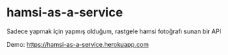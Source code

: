 # hamsi-as-a-service
Sadece yapmak için yapmış olduğum, rastgele hamsi fotoğrafı sunan bir API

Demo: https://hamsi-as-a-service.herokuapp.com
